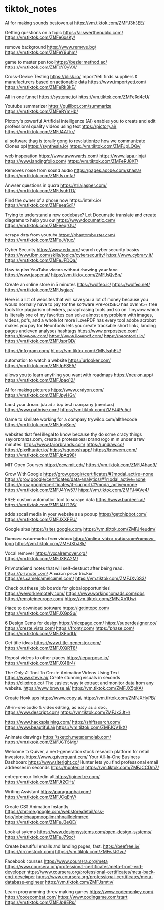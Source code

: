# tiktok_notes

AI for making sounds
beatoven.ai
https://vm.tiktok.com/ZMFJ3h3EE/ 

Getting questions on a topic
https://answerthepublic.com/
https://vm.tiktok.com/ZMFe6xsKy/

remove background 
https://www.remove.bg/
https://vm.tiktok.com/ZMFeY9uhm/

game to master pen tool
https://bezier.method.ac/
https://vm.tiktok.com/ZMFeYCyVX/


Cross-Device Testing
https://blisk.io/
ImportYeti finds suppliers & manufacturers based on actionable data
https://www.importyeti.com/
https://vm.tiktok.com/ZMFeRk3kE/


All in one funnel
https://systeme.io/
https://vm.tiktok.com/ZMFeRd4cU/


Youtube summarizer
https://quillbot.com/summarize
https://vm.tiktok.com/ZMFeRYmHb/

Pictory's powerful Artificial intelligence (AI) enables you to create and edit professional quality videos using text
https://pictory.ai/
https://vm.tiktok.com/ZMFJ4ATkr/

ai software thag is torally gong to revolutionize how we communicate
Clones ppl
https://synthesia.io/
https://vm.tiktok.com/ZMFJpLQQv/


web insperation 
https://www.awwwards.com/
https://www.lapa.ninja/
https://www.landingfolio.com/
https://vm.tiktok.com/ZMFeRJ8XT/

Removes noise from sound audio
https://pages.adobe.com/shasta/
https://vm.tiktok.com/ZMFJsxmfa/

Anwser questions in quora
https://trialjasper.com/
https://vm.tiktok.com/ZMFJsuhTD/

Find the owner of a phone now
https://intelx.io/
https://vm.tiktok.com/ZMFeeaSd1/


Trying to understand a new codebase? Let Documatic translate and create diagrams to help you out
https://www.documatic.com/
https://vm.tiktok.com/ZMFeeqrGU/


scrape data from youtube
https://phantombuster.com/
https://vm.tiktok.com/ZMFeJVtuc/

Cyber Security
https://www.edx.org/
search cyber security basics
https://www.ibm.com/skills/topics/cybersecurity/
https://www.cybrary.it/
https://vm.tiktok.com/ZMFeJFDQa/


How to plan YouTube videos without showing your face
https://www.jasper.ai/
https://vm.tiktok.com/ZMFJsQvBn/


Create an online store in 5 minutes
https://wolfeo.io/
https://wolfeo.net/
https://vm.tiktok.com/ZMFJsgjac/


Here is a list of websites that will save you a lot of money because you would normally have to pay for the software PrePostSEO has over 95+ free tools like plagiarism checkers, paraphrasing tools and so on Tinywow which is literally one of my favorites can solve almost any problem with images, videos, pdfs, and a whole lot more iLovePDF has every tool adobe acrobat makes you pay for NeonTools lets you create trackable short links, landing pages and even analyses hashtags
https://www.prepostseo.com/
https://tinywow.com/
https://www.ilovepdf.com/
https://neontools.io/
https://vm.tiktok.com/ZMFJsprQD/


https://infogram.com/
https://vm.tiktok.com/ZMFJsqhEU/

automation to watch a website
https://urlooker.com/
https://vm.tiktok.com/ZMFJpFSE5/


allows you to learn anything you want with roadmaps
https://neuton.app/
https://vm.tiktok.com/ZMFJpaq12/

AI for making pictures
https://www.craiyon.com/
https://vm.tiktok.com/ZMFJpyHGr/

Land your dream job at a top tech company (mentors)
https://www.pathrise.com/
https://vm.tiktok.com/ZMFJ4Pu5c/

Game to similate working for a company
trywilco.com/allthecode
https://vm.tiktok.com/ZMFJgvSne/


websites that feel illegal to know because thy do some crazy things Taylorbrands.com, create a professional brand logo in in under a few minutes.
https://www.tailorbrands.com/
https://undraw.co/
https://pixelhunter.io/
https://squoosh.app/
https://knowem.com/
https://vm.tiktok.com/ZMFJpAq98/

MIT Open Courses
https://ocw.mit.edu/
https://vm.tiktok.com/ZMFJ4hao9/

Grow With Google
https://grow.google/certificates/#?modal_active=none
https://grow.google/certificates/data-analytics/#?modal_active=none
https://grow.google/certificates/it-support/#?modal_active=none
https://vm.tiktok.com/ZMFJ4Yw57/
https://vm.tiktok.com/ZMFJ4AVe4/

FREE custom automation tool to scrape data
https://www.bardeen.ai/
https://vm.tiktok.com/ZMFJ4LDP6/

adds socail media in your website as a popup
https://getchipbot.com/
https://vm.tiktok.com/ZMFJXXFEU/

Google sites
https://sites.google.com/
https://vm.tiktok.com/ZMFJ4eudm/

Remove watermarks from videos
https://online-video-cutter.com/remove-logo
https://vm.tiktok.com/ZMFJXbJS5/

Vocal remover
https://vocalremover.org/
https://vm.tiktok.com/ZMFJXKA2M/


PrivnoteSend notes that will self-destruct after being read.
https://privnote.com/
Amazon price tracker
https://es.camelcamelcamel.com/
https://vm.tiktok.com/ZMFJXv6S3/

Check out these job boards for global opportunities! 
https://weworkremotely.com/
https://www.workingnomads.com/jobs
https://remoteineurope.com/
https://vm.tiktok.com/ZMFJXb1Uw/

Place to download software
https://igetintopc.com/
https://vm.tiktok.com/ZMFJXGpSu/


6 Design Gems for design
https://nicepage.com/
https://superdesigner.co/
https://create.vista.com/
https://fronty.com/
https://phase.com/
https://vm.tiktok.com/ZMFJXEodU/

Get title ideas
https://www.title-generator.com/
https://vm.tiktok.com/ZMFJXQRT8/


Repost videos to other places
https://repurpose.io/
https://vm.tiktok.com/ZMFJX48r4/


The Only AI Tool To Create Animation Videos Using Text
https://www.steve.ai/
Create stunning visuals in seconds
https://clipdrop.co/
The easiest way to extract and monitor data from any website.
https://www.browse.ai/
https://vm.tiktok.com/ZMFJX5pKA/

Create Hook ups
https://www.copy.ai/
https://vm.tiktok.com/ZMFJXHyPB/


All-in-one audio & video editing, as easy as a doc.
https://www.descript.com/
https://vm.tiktok.com/ZMFJx3JtH/


https://www.hacksplaining.com/
https://shiftsearch.com/
https://www.beautiful.ai/
https://vm.tiktok.com/ZMFJQV1kX/

Animate drawings
https://sketch.metademolab.com/
https://vm.tiktok.com/ZMFJCTSMg/

Welcome to Quiver, a next-generation stock research platform for retail investors.
https://www.quiverquant.com/
Your All-In-One Business Dashboard
https://www.siteright.co/
Hunter lets you find professional email addresses in seconds
https://hunter.io/
https://vm.tiktok.com/ZMFJCCDm7/

entrepreneur linkedin alt
https://joinentre.com/
https://vm.tiktok.com/ZMFJt2CHt/


Writing Assistant
https://paragraphai.com/
https://vm.tiktok.com/ZMFJCqEhV/


Create CSS Animation Instantly
https://chrome.google.com/webstore/detail/css-brio/jobnjchaapmooplimahhnailldelmmed
https://vm.tiktok.com/ZMFeJ3eQE/


Look at sytems
https://www.designsystems.com/open-design-systems/
https://vm.tiktok.com/ZMFeJ79xc/


Create beautiful emails and landing pages, fast.
https://beefree.io/
https://dronestock.com/
https://vm.tiktok.com/ZMFeJJGvu/

Facebook courses
https://www.coursera.org/meta
https://www.coursera.org/professional-certificates/meta-front-end-developer
https://www.coursera.org/professional-certificates/meta-back-end-developer
https://www.coursera.org/professional-certificates/meta-database-engineer
https://vm.tiktok.com/ZMFJsmttv/



Learn programming threw making games
https://www.codemonkey.com/
https://codecombat.com/
https://www.codingame.com/start
https://vm.tiktok.com/ZMFJp8ERs/
